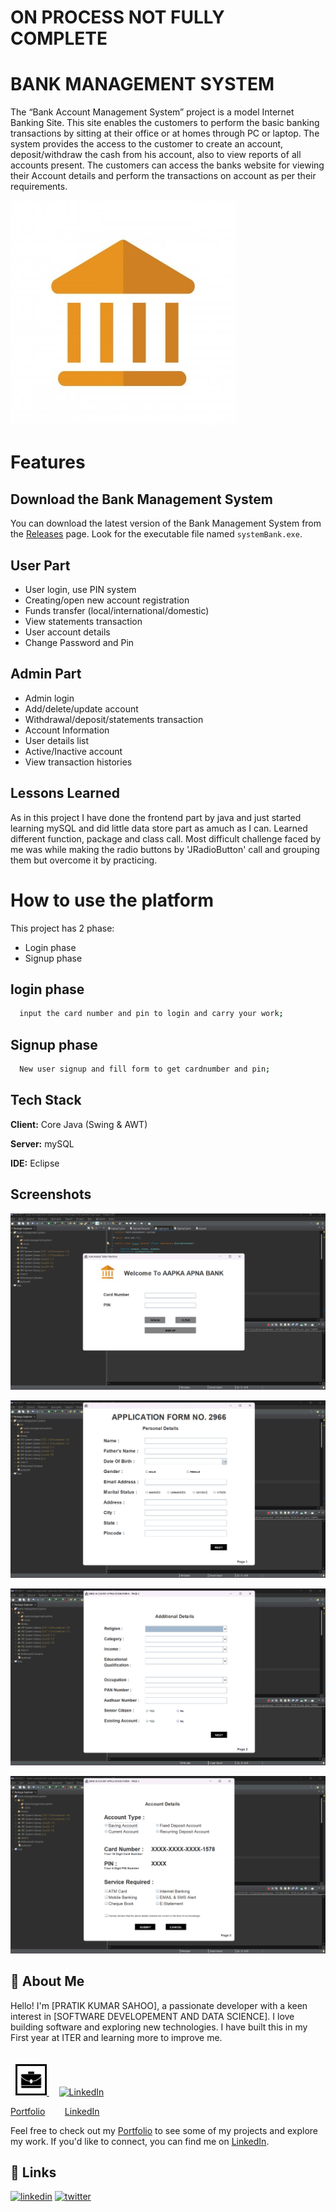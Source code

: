 # ON PROCESS NOT FULLY COMPLETE
# BANK MANAGEMENT SYSTEM


The “Bank Account Management System” project is a model Internet Banking Site. This site enables the customers to perform the basic banking transactions by sitting at their office or at homes through PC or laptop. The system provides the access to the customer to create an account, deposit/withdraw the cash from his account, also to view reports of all accounts present. The customers can access the banks website for viewing their Account details and perform the transactions on account as per their requirements.



![Logo](https://github.com/Pratik-k-sahoo/BankManagementSystem/blob/master/LOGO/logo.jpg)


# Features
## Download the Bank Management System

You can download the latest version of the Bank Management System from the [Releases](https://drive.google.com/file/d/1O6pi2r-zqsF74cVFXDR2vZFNthYJg9Pm/view?usp=sharing) page. Look for the executable file named `systemBank.exe`.
## User Part
- User login, use PIN system 
- Creating/open new account registration
- Funds transfer (local/international/domestic)
- View statements transaction 
- User account details 
- Change Password and Pin

## Admin Part
- Admin login 
- Add/delete/update account 
- Withdrawal/deposit/statements transaction 
- Account Information 
- User details list 
- Active/Inactive account 
- View transaction histories



## Lessons Learned

As in this project I have done the frontend part by java and just started learning mySQL and did little data store part as amuch as I can. Learned different function, package and class call. Most difficult challenge faced by me was while making the radio buttons by 'JRadioButton' call and grouping them but overcome it by practicing.


#  How to use the platform

This project has 2 phase:
- Login phase
- Signup phase

## login phase
```bash
  input the card number and pin to login and carry your work;
```
## Signup phase
```bash
  New user signup and fill form to get cardnumber and pin;
```
    
## Tech Stack

**Client:**  Core Java (Swing & AWT)

**Server:** mySQL

**IDE:** Eclipse


## Screenshots

![App Screenshot](https://github.com/Pratik-k-sahoo/BankManagementSystem/blob/master/ScreenShots/Screenshot_20230219_105031.png)

![App Screenshot](https://github.com/Pratik-k-sahoo/BankManagementSystem/blob/master/ScreenShots/Screenshot_20230219_105053.png)

![App Screenshot](https://github.com/Pratik-k-sahoo/BankManagementSystem/blob/master/ScreenShots/Screenshot_20230219_105137.png)

![App Screenshot](https://github.com/Pratik-k-sahoo/BankManagementSystem/blob/master/ScreenShots/Screenshot_20230219_105208.png)


## 🚀 About Me

Hello! I'm [PRATIK KUMAR SAHOO], a passionate developer with a keen interest in [SOFTWARE DEVELOPEMENT AND DATA SCIENCE]. I love building software and exploring new technologies. I have built this in my First year at ITER and learning more to improve me.<br><br><br>&nbsp;
<a href="https://pratik-k-sahoo.github.io/Pratik.KS.github.io/">
<img src="https://github.com/Pratik-k-sahoo/Pratik-k-sahoo/blob/main/%E2%80%94Pngtree%E2%80%94vector%20portfolio%20icon_4171186.png" alt="Portfolio" width="50px" >
</a> &nbsp;&nbsp;&nbsp;
<a href="https://www.linkedin.com/in/sipun-pratik9104/">
<img src="https://img.shields.io/badge/linkedin-0A66C2?style=for-the-badge&logo=linkedin&logoColor=white" alt="LinkedIn" width="90px">
</a>

<a href="https://pratik-k-sahoo.github.io/Pratik.KS.github.io/">Portfolio</a>&nbsp;&nbsp;&nbsp;&nbsp;&nbsp;&nbsp;&nbsp;
<a href="https://www.linkedin.com/in/sipun-pratik9104/">LinkedIn</a>

Feel free to check out my [Portfolio](https://your-portfolio-link) to see some of my projects and explore my work. If you'd like to connect, you can find me on [LinkedIn](https://www.linkedin.com/in/your-linkedin-profile).


## 🔗 Links

[![linkedin](https://img.shields.io/badge/linkedin-0A66C2?style=for-the-badge&logo=linkedin&logoColor=white)](https://www.linkedin.com/in/sipun-pratik9104/)
[![twitter](https://img.shields.io/badge/twitter-1DA1F2?style=for-the-badge&logo=twitter&logoColor=white)](https://twitter.com/Pratiksahoo2002?t=Ncuxl2EpMZIhgY57CbFMow&s=35)

